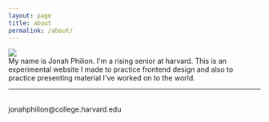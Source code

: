 ```yaml
---
layout: page
title: about
permalink: /about/
---
```


<img class="col one right" src="/img/prof_pic.jpg">

<br/>
My name is Jonah Philion. I'm a rising senior at harvard. This is an experimental website I made to practice frontend design and also to practice presenting material I've worked on to the world.








<br/>
<hr/>
<br/>
<span class="contacticon center">
	<a href="mailto:jonahphilion@college.harvard.edu"><i class="fa fa-envelope-square"></i></a>
	<a href="https://github.com" target="_blank"><i class="fa fa-github-square"></i></a>
<!-- 	<a href="https://www.linkedin.com" target="_blank"><i class="fa fa-linkedin-square"></i></a> -->
<!-- 	<a href="http://tumblr.com" target="_blank"><i class="fa fa-tumblr-square"></i></a>
	<a href="https://twitter.com" target="_blank"><i class="fa fa-twitter-square"></i></a> -->
</span>

<div class="col three caption">
	jonahphilion@college.harvard.edu
</div>


